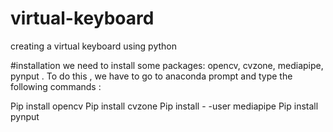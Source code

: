 # virtual-keyboard
creating a virtual keyboard using python

#installation
we need to install some     packages: opencv, cvzone, mediapipe, pynput .
To do this , we have to go to anaconda prompt and type the following commands :

  Pip install opencv
  Pip install cvzone
  Pip install - -user mediapipe
  Pip install pynput

